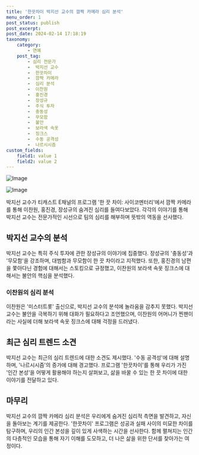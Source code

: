 ```yaml
---
title: '한끗차이 박지선 교수의 깜짝 카메라 심리 분석'
menu_order: 1
post_status: publish
post_excerpt: 
post_date: 2024-02-14 17:18:19
taxonomy:
    category:
        - 연예
    post_tag:
        - 심리 전문가
        -  박지선 교수
        -  한끗차이
        -  깜짝 카메라
        -  심리 분석
        -  이찬원
        -  홍진경
        -  장성규
        -  주식 투자
        -  충동성
        -  무모함
        -  불안
        -  보라색 속옷
        -  징크스
        -  수동 공격성
        -  나르시시즘
custom_fields:
    field1: value 1
    field2: value 2
---
```


![Image](https://ssl.pstatic.net/mimgnews/image/410/2024/02/13/0000980943_001_20240213172601442.png?type=w540)

![Image](https://mimgnews.pstatic.net/image/410/2024/02/13/0000980943_002_20240213172601498.png?type=w540)

박지선 교수가 티캐스트 E채널의 프로그램 '한 끗 차이: 사이코멘터리'에서 깜짝 카메라를 통해 이찬원, 홍진경, 장성규의 숨겨진 심리를 들여다보았다. 각각의 이야기를 통해 박지선 교수는 전문가적인 시선으로 팀의 심리를 해부하며 뜻밖의 역동을 선사했다.
## 박지선 교수의 분석
박지선 교수는 특히 주식 투자에 관한 장성규의 이야기에 집중했다. 장성규의 '충동성'과 '무모함'을 강조하며, 대범함과 무모함이 한 끗 차이라고 지적했다. 또한, 홍진경의 남편을 쫓아다닌 경험에 대해서는 스토킹으로 규정했고, 이찬원의 보라색 속옷 징크스에 대해서는 불안의 핵심을 분석했다.
### 이찬원의 심리 분석
이찬원은 '미스터트롯' 출신으로, 박지선 교수의 분석에 놀라움을 감추지 못했다. 박지선 교수는 불안을 극복하기 위해 대화가 필요하다고 조언했으며, 이찬원의 어머니가 찐팬이라는 사실에 더해 보라색 속옷 징크스에 대해 걱정을 드러냈다.
## 최근 심리 트렌드 소견
박지선 교수는 최근의 심리 트렌드에 대한 소견도 제시했다. '수동 공격성'에 대해 설명하며, '나르시시즘'의 증가에 대해 경고했다. 프로그램 '한끗차이'를 통해 우리가 가진 '인간 본성'을 어떻게 활용해야 하는지 살펴보고, 삶을 바꿀 수 있는 한 끗 차이에 대한 이야기를 전달하고 있다.
## 마무리
박지선 교수의 깜짝 카메라 심리 분석은 우리에게 숨겨진 심리적 측면을 발견하고, 자신을 돌아보는 계기를 제공한다. '한끗차이' 프로그램은 성공과 실패 사이의 미묘한 차이를 탐구하며, 우리의 인간 본성을 깊이 있게 사색하는 시간을 선사한다. 함께 펼쳐지는 인간의 다층적인 모습을 통해 자기 이해를 도모하고, 더 나은 삶을 위한 단서를 찾아가는 여정이다.
